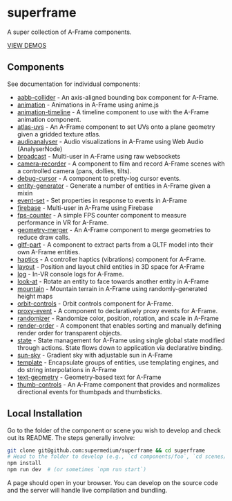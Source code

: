 # superframe

A super collection of A-Frame components.

[VIEW DEMOS](https://supermedium.com/superframe/)

## Components

See documentation for individual components:

- [aabb-collider](https://github.com/supermedium/superframe/tree/master/components/aabb-collider/) - An axis-aligned bounding box component for A-Frame.
- [animation](https://github.com/supermedium/superframe/tree/master/components/animation/) - Animations in A-Frame using anime.js
- [animation-timeline](https://github.com/supermedium/superframe/tree/master/components/animation-timeline/) - A timeline component to use with the A-Frame animation component.
- [atlas-uvs](https://github.com/supermedium/superframe/tree/master/components/atlas-uvs/) - An A-Frame component to set UVs onto a plane geometry given a gridded texture atlas.
- [audioanalyser](https://github.com/supermedium/superframe/tree/master/components/audioanalyser/) - Audio visualizations in A-Frame using Web Audio (AnalyserNode)
- [broadcast](https://github.com/supermedium/superframe/tree/master/components/broadcast/) - Multi-user in A-Frame using raw websockets
- [camera-recorder](https://github.com/supermedium/superframe/tree/master/components/camera-recorder/) - A component to film and record A-Frame scenes with a controlled camera (pans, dollies, tilts).
- [debug-cursor](https://github.com/supermedium/superframe/tree/master/components/debug-cursor/) - A component to pretty-log cursor events.
- [entity-generator](https://github.com/supermedium/superframe/tree/master/components/entity-generator/) - Generate a number of entities in A-Frame given a mixin
- [event-set](https://github.com/supermedium/superframe/tree/master/components/event-set/) - Set properties in response to events in A-Frame
- [firebase](https://github.com/supermedium/superframe/tree/master/components/firebase/) - Multi-user in A-Frame using Firebase
- [fps-counter](https://github.com/supermedium/superframe/tree/master/components/fps-counter/) - A simple FPS counter component to measure performance in VR for A-Frame.
- [geometry-merger](https://github.com/supermedium/superframe/tree/master/components/geometry-merger/) - An A-Frame component to merge geometries to reduce draw calls.
- [gltf-part](https://github.com/supermedium/superframe/tree/master/components/gltf-part/) - A component to extract parts from a GLTF model into their own A-Frame entities.
- [haptics](https://github.com/supermedium/superframe/tree/master/components/haptics/) - A controller haptics (vibrations) component for A-Frame.
- [layout](https://github.com/supermedium/superframe/tree/master/components/layout/) - Position and layout child entities in 3D space for A-Frame
- [log](https://github.com/supermedium/superframe/tree/master/components/log/) - In-VR console logs for A-Frame.
- [look-at](https://github.com/supermedium/superframe/tree/master/components/look-at/) - Rotate an entity to face towards another entity in A-Frame
- [mountain](https://github.com/supermedium/superframe/tree/master/components/mountain/) - Mountain terrain in A-Frame using randomly-generated height maps
- [orbit-controls](https://github.com/supermedium/superframe/tree/master/components/orbit-controls/) - Orbit controls component for A-Frame.
- [proxy-event](https://github.com/supermedium/superframe/tree/master/components/proxy-event/) - A component to declaratively proxy events for A-Frame.
- [randomizer](https://github.com/supermedium/superframe/tree/master/components/randomizer/) - Randomize color, position, rotation, and scale in A-Frame
- [render-order](https://github.com/supermedium/superframe/tree/master/components/render-order/) - A component that enables sorting and manually defining render order for transparent objects.
- [state](https://github.com/supermedium/superframe/tree/master/components/state/) - State management for A-Frame using single global state modified through actions. State flows down to application via declarative binding.
- [sun-sky](https://github.com/supermedium/superframe/tree/master/components/sun-sky/) - Gradient sky with adjustable sun in A-Frame
- [template](https://github.com/supermedium/superframe/tree/master/components/template/) - Encapsulate groups of entities, use templating engines, and do string interpolations in A-Frame
- [text-geometry](https://github.com/supermedium/superframe/tree/master/components/text-geometry/) - Geometry-based text for A-Frame
- [thumb-controls](https://github.com/supermedium/superframe/tree/master/components/thumb-controls/) - An A-Frame component that provides and normalizes directional events for thumbpads and thumbsticks.


## Local Installation

Go to the folder of the component or scene you wish to develop and check out
its README. The steps generally involve:

```bash
git clone git@github.com:supermedium/superframe && cd superframe
# Head to the folder to develop (e.g., `cd components/foo`, `cd scenes/foo`).
npm install
npm run dev  # (or sometimes `npm run start`)
```

A page should open in your browser. You can develop on the source code and the
server will handle live compilation and bundling.
